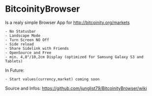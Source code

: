 BitcoinityBrowser
==============

Is a realy simple Browser App for http://bitcoinity.org/markets

	- No Statusbar 
	- Landscape Mode
	- Turn Screen NO Off
	- Side reload
	- Share Sidelink with Friends
	- OpenSource and Free
	- min. 4,8"/10,2cm Display (optimized for Samsung Galaxy S3 and Tablets)
    
In Future:
	
	- Start values(currency,market) coming soon

Source and Infos:
https://github.com/junglist79/BitcoinityBrowser/wiki
